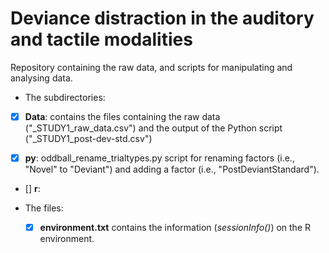 # Deviance distraction in the auditory and tactile modalities

Repository containing the raw data, and scripts for manipulating and analysing data. 

-  The subdirectories:

  - [x] **Data**: contains the files containing the raw data ("_STUDY1_raw_data.csv") and the output of the Python script ("_STUDY1_post-dev-std.csv")

  - [x] **py**: oddball_rename_trialtypes.py script for renaming factors (i.e., "Novel" to "Deviant") and adding a factor (i.e.,        "PostDeviantStandard").
  - [] **r**:
  
- The files:
  - [x] **environment.txt** contains the information (*sessionInfo()*) on the R environment. 
